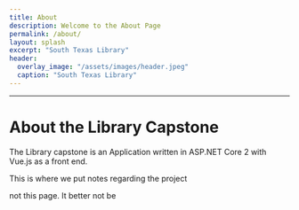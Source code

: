 ```yaml
---
title: About
description: Welcome to the About Page
permalink: /about/
layout: splash
excerpt: "South Texas Library"
header:
  overlay_image: "/assets/images/header.jpeg"
  caption: "South Texas Library"
---
```

---

# About the Library Capstone

The Library capstone is an Application written in ASP.NET Core 2 with Vue.js as a front end.

This is where we put notes regarding the project

not this page. It better not be